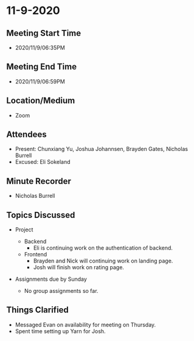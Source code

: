 # 11-9-2020

## Meeting Start Time
- 2020/11/9/06:35PM

## Meeting End Time
- 2020/11/9/06:59PM

## Location/Medium
- Zoom

## Attendees
- Present: Chunxiang Yu, Joshua Johannsen, Brayden Gates, Nicholas Burrell
- Excused: Eli Sokeland

## Minute Recorder
- Nicholas Burrell

## Topics Discussed
- Project
  - Backend
    - Eli is continuing work on the authentication of backend.
  - Frontend
    - Brayden and Nick will continuing work on landing page.
    - Josh will finish work on rating page.

    
- Assignments due by Sunday
  - No group assignments so far.

## Things Clarified
- Messaged Evan on availability for meeting on Thursday.
- Spent time setting up Yarn for Josh.
